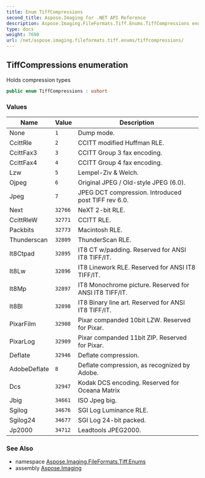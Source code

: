 ```yaml
---
title: Enum TiffCompressions
second_title: Aspose.Imaging for .NET API Reference
description: Aspose.Imaging.FileFormats.Tiff.Enums.TiffCompressions enum. Holds compression types
type: docs
weight: 7690
url: /net/aspose.imaging.fileformats.tiff.enums/tiffcompressions/
---
```

## TiffCompressions enumeration

Holds compression types

```csharp
public enum TiffCompressions : ushort
```

### Values

| Name | Value | Description |
| --- | --- | --- |
| None | `1` | Dump mode. |
| CcittRle | `2` | CCITT modified Huffman RLE. |
| CcittFax3 | `3` | CCITT Group 3 fax encoding. |
| CcittFax4 | `4` | CCITT Group 4 fax encoding. |
| Lzw | `5` | Lempel-Ziv &amp; Welch. |
| Ojpeg | `6` | Original JPEG / Old-style JPEG (6.0). |
| Jpeg | `7` | JPEG DCT compression. Introduced post TIFF rev 6.0. |
| Next | `32766` | NeXT 2-bit RLE. |
| CcittRleW | `32771` | CCITT RLE. |
| Packbits | `32773` | Macintosh RLE. |
| Thunderscan | `32809` | ThunderScan RLE. |
| It8Ctpad | `32895` | IT8 CT w/padding. Reserved for ANSI IT8 TIFF/IT. |
| It8Lw | `32896` | IT8 Linework RLE. Reserved for ANSI IT8 TIFF/IT. |
| It8Mp | `32897` | IT8 Monochrome picture. Reserved for ANSI IT8 TIFF/IT. |
| It8Bl | `32898` | IT8 Binary line art. Reserved for ANSI IT8 TIFF/IT. |
| PixarFilm | `32908` | Pixar companded 10bit LZW. Reserved for Pixar. |
| PixarLog | `32909` | Pixar companded 11bit ZIP. Reserved for Pixar. |
| Deflate | `32946` | Deflate compression. |
| AdobeDeflate | `8` | Deflate compression, as recognized by Adobe. |
| Dcs | `32947` | Kodak DCS encoding. Reserved for Oceana Matrix |
| Jbig | `34661` | ISO Jpeg big. |
| Sgilog | `34676` | SGI Log Luminance RLE. |
| Sgilog24 | `34677` | SGI Log 24-bit packed. |
| Jp2000 | `34712` | Leadtools JPEG2000. |

### See Also

* namespace [Aspose.Imaging.FileFormats.Tiff.Enums](../../aspose.imaging.fileformats.tiff.enums/)
* assembly [Aspose.Imaging](../../)


